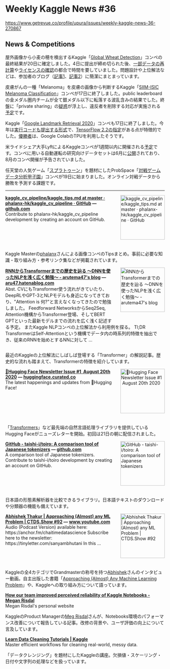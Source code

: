 # Weekly Kaggle News #36
https://www.getrevue.co/profile/upura/issues/weekly-kaggle-news-36-270867
<h3><h2>News &amp; Competitions</h2><p>屋外画像から小麦の穂を検出するKaggle「<a href="https://www.kaggle.com/c/global-wheat-detection" target="_blank">Global Wheat Detection</a>」コンペの最終結果が20日に確定しました。4日に提出が締め切られた後、<a href="https://www.kaggle.com/c/global-wheat-detection/discussion/172589?utm_campaign=Weekly%20Kaggle%20News&amp;utm_medium=email&amp;utm_source=Revue%20newsletter" target="_blank">一部データの再計算</a>や<a href="https://www.kaggle.com/c/global-wheat-detection/discussion/165735?utm_campaign=Weekly%20Kaggle%20News&amp;utm_medium=email&amp;utm_source=Revue%20newsletter" target="_blank">ライセンスの確認</a>の都合で時間を要していました。問題設計や上位解法などは、参加者のブログ（<a href="https://mhiro216.hatenablog.com/entry/2020/08/09/205640" target="_blank">記事1</a>、<a href="https://sakumatcho.hatenablog.com/entry/2020/08/17/093824" target="_blank">記事2</a>）に簡潔にまとまっています。</p><p>皮膚がんの一種「Melanoma」を皮膚の画像から判断するKaggle「<a href="https://www.kaggle.com/c/siim-isic-melanoma-classification" target="_blank">SIIM-ISIC Melanoma Classification</a>」コンペが17日に終了しました。public leaderboardの金メダル圏内チームが全て銀メダル以下に転落する波乱含みの結果でした。終盤に「private sharing」の<a href="https://www.kaggle.com/c/siim-isic-melanoma-classification/discussion/175156" target="_blank">疑惑</a>が浮上し、違反者を削除する対応が実施される<a href="https://www.kaggle.com/c/siim-isic-melanoma-classification/discussion/175312" target="_blank">予定</a>です。</p><p>Kaggle「<a href="https://www.kaggle.com/c/landmark-retrieval-2020" target="_blank">Google Landmark Retrieval 2020</a>」コンペも17日に終了しました。今年は<a href="https://www.kaggle.com/c/landmark-retrieval-2020/overview/code-requirements?utm_campaign=Weekly%20Kaggle%20News&amp;utm_medium=email&amp;utm_source=Revue%20newsletter" target="_blank">実行コードも提出する形式</a>で、<a href="https://www.kaggle.com/c/landmark-retrieval-2020/discussion/163086?utm_campaign=Weekly%20Kaggle%20News&amp;utm_medium=email&amp;utm_source=Revue%20newsletter" target="_blank">TensorFlow 2.2の指定</a>がある点が特徴的でした。<a href="https://www.kaggle.com/c/landmark-retrieval-2020/discussion/176037" target="_blank">優勝者</a>は、Google ColabのTPUを利用したそうです。</p><p>米ライドシェア大手LyftによるKaggleコンペが1週間以内に開催される<a href="https://twitter.com/LyftLevel5/status/1295760146740600832?s=20" target="_blank">予定</a>です。コンペに用いる自動運転の研究向けデータセットは6月に<a href="https://medium.com/lyftlevel5/fueling-self-driving-research-with-level-5s-open-prediction-dataset-f0175e2b0cf8?utm_campaign=Weekly%20Kaggle%20News&amp;utm_medium=email&amp;utm_source=Revue%20newsletter" target="_blank">公開</a>されており、8月のコンペ開催が予告されていました。</p><p>任天堂の人気ゲーム「<a href="https://www.nintendo.co.jp/switch/aab6a/index.html" target="_blank">スプラトゥーン</a>」を題材にしたProbSpace「<a href="https://prob.space/competitions/game_winner" target="_blank">対戦ゲームデータ分析甲子園</a>」コンペが19日に始まりました。オンライン対戦データから勝敗を予測する課題です。</p></h3>
<hr>
<p>
<img width="140" height="140" alt="kaggle_cv_pipeline/kaggle_tips.md at master · phalanx-hk/kaggle_cv_pipeline · GitHub" style="float: right; margin-left: 20px; margin-bottom: 20px;" src="https://s3.amazonaws.com/revue/items/images/006/400/030/thumb/44429453?1597895356" />
<strong style='display: block;'><a href="https://github.com/phalanx-hk/kaggle_cv_pipeline/blob/master/kaggle_tips.md?utm_campaign=Weekly%20Kaggle%20News&amp;utm_medium=email&amp;utm_source=Revue%20newsletter">kaggle_cv_pipeline/kaggle_tips.md at master · phalanx-hk/kaggle_cv_pipeline · GitHub</a> &mdash; <a href="https://github.com/phalanx-hk/kaggle_cv_pipeline/blob/master/kaggle_tips.md">github.com</a></strong>
Contribute to phalanx-hk/kaggle_cv_pipeline development by creating an account on GitHub.
</p>
<div style='clear: both;'></div>
<p><p>Kaggle Masterの<a href="https://www.kaggle.com/phalanx" target="_blank">phalanx</a>さんによる画像コンペのTipsまとめ。事前に必要な知識・取り組み方・参考リンク集などが掲載されています。</p></p>
<p>
<img width="140" height="140" alt="RNNからTransformerまでの歴史を辿る ～DNNを使ったNLPを浅く広く勉強～ - arutema47&#39;s blog" style="float: right; margin-left: 20px; margin-bottom: 20px;" src="https://s3.amazonaws.com/revue/items/images/006/398/476/thumb/20200818173545.png?1597853108" />
<strong style='display: block;'><a href="https://aru47.hatenablog.com/entry/2020/08/18/175711?utm_campaign=Weekly%20Kaggle%20News&amp;utm_medium=email&amp;utm_source=Revue%20newsletter">RNNからTransformerまでの歴史を辿る ～DNNを使ったNLPを浅く広く勉強～ - arutema47&#39;s blog</a> &mdash; <a href="https://aru47.hatenablog.com/entry/2020/08/18/175711">aru47.hatenablog.com</a></strong>
Abst. CVにもTransformer使う流れがきていたり、DeepRLやGPT-3とNLPモデルも身近になってきており、"Attention is 何?"と言えなくなってきたので勉強しました。 Feedforward NetworksからSeq2Seq, Attention機構からTransformer登場、そしてBERT GPTといった最新モデルまでの流れを広く浅く記述する予定。 またKaggle NLPコンペの上位解法から利用例を探る。 Tl;DR TransformerはSelf-Attentionという機構でデータ内の時系列的特徴を抽出でき、従来のRNNを始めとするNNに対して …
</p>
<div style='clear: both;'></div>
<p><p>最近のKaggleの上位解法にしばしば登場する「Transformer」の解説記事。歴史的な流れも踏まえて、Transformerの特徴を紹介しています。</p></p>
<p>
<img width="140" height="140" alt="🤗Hugging Face Newsletter Issue #1  August 20th 2020" style="float: right; margin-left: 20px; margin-bottom: 20px;" src="https://s3.amazonaws.com/revue/items/images/006/404/869/thumb/composited_ae508b63-c76b-450c-b239-dee0f84414ff.png?1597980627" />
<strong style='display: block;'><a href="https://huggingface.curated.co/issues/1?utm_campaign=Weekly%20Kaggle%20News&amp;utm_medium=email&amp;utm_source=Revue%20newsletter">🤗Hugging Face Newsletter Issue #1  August 20th 2020</a> &mdash; <a href="https://huggingface.curated.co/issues/1">huggingface.curated.co</a></strong>
The latest happenings and updates from 🤗Hugging Face!
</p>
<div style='clear: both;'></div>
<p><p>「<a href="https://github.com/huggingface/transformers" target="_blank">Transformers</a>」など最先端の自然言語処理ライブラリを提供しているHugging Faceがニューズレターを開始。初回は21日の朝に配信されました。</p></p>
<p>
<img width="140" height="140" alt="GitHub - taishi-i/toiro: A comparison tool of Japanese tokenizers" style="float: right; margin-left: 20px; margin-bottom: 20px;" src="https://s3.amazonaws.com/revue/items/images/006/393/590/thumb/63ae5a80-dda3-11ea-91e7-79949daea146?1597763321" />
<strong style='display: block;'><a href="https://github.com/taishi-i/toiro?utm_campaign=Weekly%20Kaggle%20News&amp;utm_medium=email&amp;utm_source=Revue%20newsletter">GitHub - taishi-i/toiro: A comparison tool of Japanese tokenizers</a> &mdash; <a href="https://github.com/taishi-i/toiro">github.com</a></strong>
A comparison tool of Japanese tokenizers. Contribute to taishi-i/toiro development by creating an account on GitHub.
</p>
<div style='clear: both;'></div>
<p><p>日本語の形態素解析器を比較できるライブラリ。日本語テキストのダウンロードや分類器の機能も備えています。</p></p>
<p>
<img width="140" height="140" alt="Abhishek Thakur | Approaching (Almost) any ML Problem | CTDS.Show #92" style="float: right; margin-left: 20px; margin-bottom: 20px;" src="https://s3.amazonaws.com/revue/items/images/006/402/438/thumb/maxresdefault.jpg?1597936221" />
<strong style='display: block;'><a href="https://www.youtube.com/watch?feature=youtu.be&amp;utm_campaign=Weekly%20Kaggle%20News&amp;utm_medium=email&amp;utm_source=Revue%20newsletter&amp;v=zgC8fjF0Now">Abhishek Thakur | Approaching (Almost) any ML Problem | CTDS.Show #92</a> &mdash; <a href="https://www.youtube.com/watch?v=zgC8fjF0Now&amp;feature=youtu.be">www.youtube.com</a></strong>
Audio (Podcast Version) available here: https://anchor.fm/chaitimedatascience Subscribe here to the newsletter: https://tinyletter.com/sanyambhutani In this ...
</p>
<div style='clear: both;'></div>
<p><p>Kaggleの全4カテゴリでGrandmasterの称号を持つ<a href="https://www.kaggle.com/abhishek?utm_campaign=Weekly%20Kaggle%20News&amp;utm_medium=email&amp;utm_source=Revue%20newsletter" target="_blank">Abhishek</a>さんのインタビュー動画。自主出版した書籍「<a href="https://www.amazon.co.jp/dp/8269211508?utm_campaign=Weekly%20Kaggle%20News&amp;utm_medium=email&amp;utm_source=Revue%20newsletter" target="_blank">Approaching (Almost) Any Machine Learning Problem</a>」や、Kaggleへの取り組み方について語っています。</p></p>
<p>
<strong style='display: block;'><a href="https://mrisdal.github.io/blog/posts/improved-kaggle-notebooks-reliability/?utm_campaign=Weekly%20Kaggle%20News&amp;utm_medium=email&amp;utm_source=Revue%20newsletter">How our team improved perceived reliability of Kaggle Notebooks - Megan Risdal</a></strong>
Megan Risdal's personal website
</p>
<p><p>KaggleのProduct Managerの<a href="https://www.kaggle.com/mrisdal" target="_blank">Meg Risdal</a>さんが、Notebooks環境のパフォーマンス改善について報告している記事。改修の背景や、ユーザ評価の向上について言及しています。</p></p>
<p>
<strong style='display: block;'><a href="https://www.kaggle.com/learn/data-cleaning?utm_campaign=Weekly%20Kaggle%20News&amp;utm_medium=email&amp;utm_source=Revue%20newsletter">Learn Data Cleaning Tutorials | Kaggle</a></strong>
Master efficient workflows for cleaning real-world, messy data.
</p>
<p><p>「データクレンジング」を題材にしたKaggleの講座。欠損値・スケーリング・日付や文字列の処理などを扱っています。</p></p>
